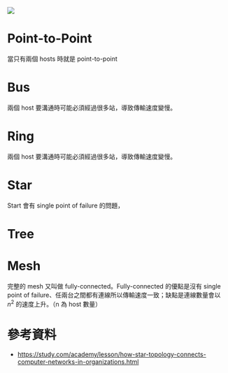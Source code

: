 ![](<https://raw.githubusercontent.com/bingyangchen/KM-software/master/img/network-topology.png>)

# Point-to-Point

當只有兩個 hosts 時就是 point-to-point

# Bus

兩個 host 要溝通時可能必須經過很多站，導致傳輸速度變慢。

# Ring

兩個 host 要溝通時可能必須經過很多站，導致傳輸速度變慢。

# Star

Start 會有 single point of failure 的問題，

# Tree

# Mesh

完整的 mesh 又叫做 fully-connected。Fully-connected 的優點是沒有 single point of failure、任兩台之間都有連線所以傳輸速度一致；缺點是連線數量會以 $n^2$ 的速度上升。（n 為 host 數量）

# 參考資料

- <https://study.com/academy/lesson/how-star-topology-connects-computer-networks-in-organizations.html>

